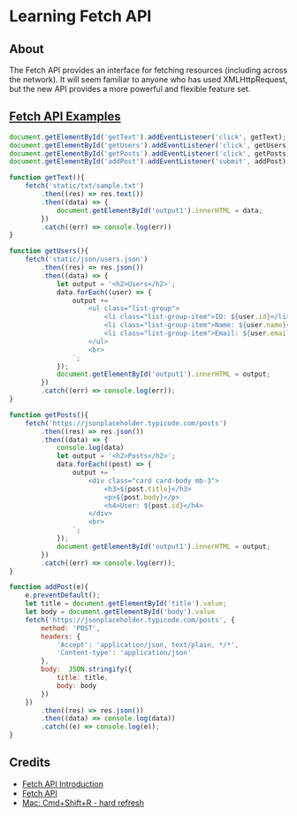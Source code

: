 # Learning Fetch API

## About

The Fetch API provides an interface for fetching resources (including across the network). It will seem familiar to anyone who has used XMLHttpRequest, but the new API provides a more powerful and flexible feature set.

## [Fetch API Examples](static/js/hone.js)

```js
document.getElementById('getText').addEventListener('click', getText);
document.getElementById('getUsers').addEventListener('click', getUsers);
document.getElementById('getPosts').addEventListener('click', getPosts);
document.getElementById('addPost').addEventListener('submit', addPost);

function getText(){
    fetch('static/txt/sample.txt')
        .then((res) => res.text())
        .then((data) => {
            document.getElementById('output1').innerHTML = data;
        })
        .catch((err) => console.log(err))
}

function getUsers(){
    fetch('static/json/users.json')
        .then((res) => res.json())
        .then((data) => {
            let output = '<h2>Users</h2>';
            data.forEach((user) => {
                output += `
                    <ul class="list-group">
                        <li class="list-group-item">ID: ${user.id}</li>
                        <li class="list-group-item">Name: ${user.name}</li>
                        <li class="list-group-item">Email: ${user.email}</li>
                    </ul>
                    <br>
                `;
            });
            document.getElementById('output1').innerHTML = output;
        })
        .catch((err) => console.log(err));
}

function getPosts(){
    fetch('https://jsonplaceholder.typicode.com/posts')
        .then((res) => res.json())
        .then((data) => {
            console.log(data)
            let output = '<h2>Posts</h2>';
            data.forEach((post) => {
                output += `
                    <div class="card card-body mb-3">
                        <h3>${post.title}</h3>
                        <p>${post.body}</p>
                        <h4>User: ${post.id}</h4>
                    </div>
                    <br>
                `;
            });
            document.getElementById('output1').innerHTML = output;
        })
        .catch((err) => console.log(err));
}

function addPost(e){
    e.preventDefault();
    let title = document.getElementById('title').value;
    let body = document.getElementById('body').value
    fetch('https://jsonplaceholder.typicode.com/posts', {
        method: 'POST',
        headers: {
            'Accept': 'application/json, text/plain, */*',
            'Content-type': 'application/json'
        },
        body:  JSON.stringify({
            title: title,
            body: body
        })
    })
        .then((res) => res.json())
        .then((data) => console.log(data))
        .catch((e) => console.log(e));
}
```


## Credits

- [Fetch API Introduction](https://www.youtube.com/watch?v=Oive66jrwBs&ab_channel=TraversyMedia)
- [Fetch API](https://developer.mozilla.org/en-US/docs/Web/API/Fetch_API)
- [Mac: Cmd+Shift+R - hard refresh](https://stackoverflow.com/questions/41144565/flask-does-not-see-change-in-js-file)















